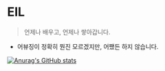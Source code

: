 # EIL

> 언제나 배우고, 언제나 쌓아갑니다.

- 어뷰징이 정확히 뭔진 모르겠지만, 어쨌든 하지 않습니다.

[![Anurag's GitHub stats](https://github-readme-stats.vercel.app/api?username=Kuk-MJ)](https://github.com/anuraghazra/github-readme-stats)